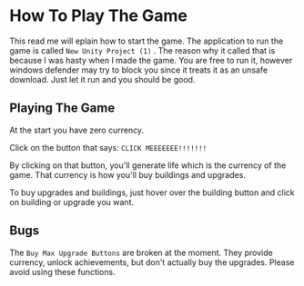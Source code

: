 # How To Play The Game
This read me will eplain how to start the game. The application to run the game is called `New Unity Project (1)` . The reason why it called that is because I was hasty  when I made the game. You are free to run it, however windows defender may try to block you since it treats it as an unsafe download. Just let it run and you should be good.

## Playing The Game
At the start you have zero currency. 

Click on the button that says:  `CLICK MEEEEEEE!!!!!!! `

By clicking on that button, you'll generate life which is the currency of the game. That currency is how you'll buy buildings and upgrades. 

To buy upgrades and buildings, just hover over the building button and click on building or upgrade you want. 

## Bugs
The `Buy Max Upgrade Buttons` are broken at the moment. They provide currency, unlock achievements, but don't actually buy the upgrades. Please avoid using these functions.